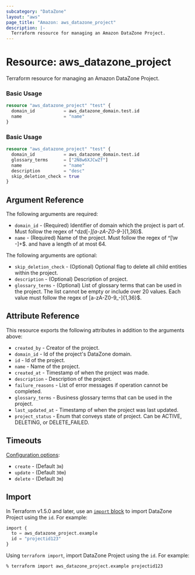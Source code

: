 ```yaml
---
subcategory: "DataZone"
layout: "aws"
page_title: "Amazon: aws_datazone_project"
description: |-
  Terraform resource for managing an Amazon DataZone Project.
---
```

# Resource: aws_datazone_project

Terraform resource for managing an Amazon DataZone Project.

### Basic Usage

```terraform
resource "aws_datazone_project" "test" {
  domain_id           = aws_datazone_domain.test.id
  name                = "name"
}
```

### Basic Usage

```terraform
resource "aws_datazone_project" "test" {
  domain_id           = aws_datazone_domain.test.id
  glossary_terms      = ["2N8w6XJCwZf"]
  name                = "name"
  description         = "desc"
  skip_deletion_check = true
}
```

## Argument Reference

The following arguments are required:

* `domain_id` - (Required) Identifier of domain which the project is part of. Must follow the regex of ^dzd[-_][a-zA-Z0-9_-]{1,36}$.
* `name` - (Required) Name of the project. Must follow the regex of ^[\w -]+$. and have a length of at most 64.

The following arguments are optional:

* `skip_deletion_check` - (Optional) Optional flag to delete all child entities within the project.
* `description` - (Optional) Description of project.
* `glossary_terms` - (Optional) List of glossary terms that can be used in the project. The list cannot be empty or include over 20 values. Each value must follow the regex of [a-zA-Z0-9_-]{1,36}$.

## Attribute Reference

This resource exports the following attributes in addition to the arguments above:

* `created_by` - Creator of the project.
* `domain_id` - Id of the project's DataZone domain.
* `id` - Id of the project.
* `name` - Name of the project.
* `created_at` - Timestamp of when the project was made.
* `description` - Description of the project.
* `failure_reasons` - List of error messages if operation cannot be completed.
* `glossary_terms` - Business glossary terms that can be used in the project.
* `last_updated_at` - Timestamp of when the project was last updated.
* `project_status` -  Enum that conveys state of project. Can be ACTIVE, DELETING, or DELETE_FAILED.

## Timeouts

[Configuration options](https://developer.hashicorp.com/terraform/language/resources/syntax#operation-timeouts):

* `create` - (Default `3m`)
* `update` - (Default `30m`)
* `delete` - (Default `3m`)

## Import

In Terraform v1.5.0 and later, use an [`import` block](https://developer.hashicorp.com/terraform/language/import) to import DataZone Project using the `id`. For example:

```terraform
import {
  to = aws_datazone_project.example
  id = "projectid123"
}
```

Using `terraform import`, import DataZone Project using the `id`. For example:

```console
% terraform import aws_datazone_project.example projectid123
```
